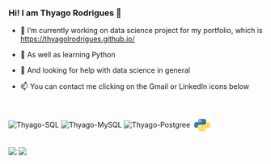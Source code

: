 ### Hi! I am Thyago Rodrigues 👋

- 🔭 I’m currently working on data science project for my portfolio, which is https://thyagolrodrigues.github.io/
- 🌱 As well as learning Python
- 🤔 And looking for help with data science in general
- 📫 You can contact me clicking on the Gmail or LinkedIn icons below

  ##
  
</div>
<div style="display: inline_block"><br>
  <img align="center" alt="Thyago-SQL" height="35" width="45" src="https://cdn.jsdelivr.net/gh/devicons/devicon/icons/microsoftsqlserver/microsoftsqlserver-plain-wordmark.svg" />
  <img align="center" alt="Thyago-MySQL" height="35" width="45" src="https://cdn.jsdelivr.net/gh/devicons/devicon/icons/mysql/mysql-original-wordmark.svg" />
  <img align="center" alt="Thyago-Postgree" height="35" width="45" src="https://cdn.jsdelivr.net/gh/devicons/devicon/icons/postgresql/postgresql-original-wordmark.svg" />
  <img align="center" alt="Thyago-Python" height="30" width="40" src="https://raw.githubusercontent.com/devicons/devicon/master/icons/python/python-original.svg">
</div>

  ##

<div>
  <a href = "mailto:thyagolrodrigues@gmail.com"><img src="https://img.shields.io/badge/-Gmail-%23333?style=for-the-badge&logo=gmail&logoColor=white" target="_blank"></a>
  <a href="https://www.linkedin.com/in/thyagolrodrigues/" target="_blank"><img src="https://img.shields.io/badge/-LinkedIn-%230077B5?style=for-the-badge&logo=linkedin&logoColor=white" target="_blank"></a> 
 </div> 
 
